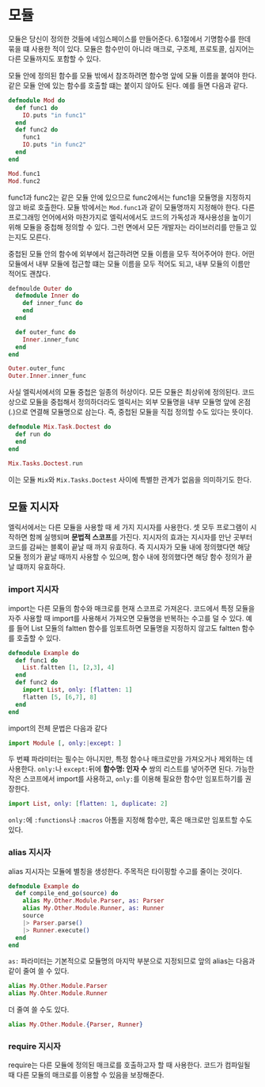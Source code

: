 # 모듈

모듈은 당신이 정의한 것들에 네임스페이스를 만들어준다. 6.1절에서 기명함수를 한데 묶을 떄 사용한 적이 있다. 모듈은 함수만이 아니라 매크로, 구조체, 프로토콜, 심지어는 다른 모듈까지도 포함할 수 있다.

모듈 안에 정의된 함수를 모듈 밖에서 참조하려면 함수명 앞에 모듈 이름을 붙여야 한다. 같은 모듈 안에 있는 함수를 호출할 떄는 붙이지 않아도 된다. 예를 들면 다음과 같다.

```exs
defmodule Mod do
  def func1 do
    IO.puts "in func1"
  end
  def func2 do
    func1
    IO.puts "in func2"
  end
end

Mod.func1
Mod.func2
```

func1과 func2는 같은 모듈 안에 있으므로 func2에서는 func1을 모듈명을 지정하지 않고 바로 호출한다. 모듈 밖에서는 `Mod.func1`과 같이 모듈명까지 지정해야 한다. 다른 프로그래밍 언어에서와 마찬가지로 엘릭서에서도 코드의 가독성과 재사용성을 높이기 위해 모듈을 중첩해 정의할 수 있다. 그런 면에서 모든 개발자는 라이브러리를 만들고 있는지도 모른다.

중첩된 모듈 안의 함수에 외부에서 접근하려면 모듈 이름을 모두 적어주어야 한다. 어떤 모듈에서 내부 모듈에 접근할 떄는 모듈 이름을 모두 적어도 되고, 내부 모듈의 이름만 적어도 괜찮다.

```exs
defmoulde Outer do
  defmodule Inner do
    def inner_func do
    end
  end

  def outer_func do
    Inner.inner_func
  end
end

Outer.outer_func
Outer.Inner.inner_func
```

사실 엘릭서에서의 모듈 중첩은 일종의 허상이다. 모든 모듈은 최상위에 정의된다. 코드상으로 모듈을 중첩해서 정의하더라도 엘릭서는 외부 모듈명을 내부 모듈명 앞에 온점(.)으로 연결해 모듈명으로 삼는다. 즉, 중첩된 모듈을 직접 정의할 수도 있다는 뜻이다.

```exs
defmodule Mix.Task.Doctest do
  def run do
  end
end

Mix.Tasks.Doctest.run
```

이는 모듈 `Mix`와 `Mix.Tasks.Doctest` 사이에 특별한 관계가 없음을 의미하기도 한다.

## 모듈 지시자

엘릭서에서는 다른 모듈을 사용할 때 세 가지 지시자를 사용한다. 셋 모두 프로그램이 시작하면 함께 실행되며 **문법적 스코프**를 가진다. 지시자의 효과는 지시자를 만난 곳부터 코드를 감싸는 블록이 끝날 때 까지 유효하다. 즉 지시자가 모듈 내에 정의했다면 해당 모듈 정의가 끝날 때까지 사용할 수 있으며, 함수 내에 정의했다면 해당 함수 정의가 끝날 떄까지 유효하다.

### import 지시자

import는 다른 모듈의 함수와 매크로를 현재 스코프로 가져온다. 코드에서 특정 모듈을 자주 사용할 때 import를 사용해서 가져오면 모듈명을 반복하는 수고를 덜 수 있다. 예를 들어 List 모듈의 faltten 함수를 임포트하면 모듈명을 지정하지 않고도 faltten 함수를 호출할 수 있다.

```exs
defmodule Example do
  def func1 do
    List.faltten [1, [2,3], 4]
  end
  def func2 do
    import List, only: [flatten: 1]
    flatten [5, [6,7], 8]
  end
end
```

import의 전체 문법은 다음과 같다

```exs
import Module [, only:|except: ]
```

두 번쨰 파라미터는 필수는 아니지만, 특정 함수나 매크로만을 가져오거나 제외하는 데 사용한다. `only:`나 `except:`뒤에 **함수명: 인자 수** 쌍의 리스트를 넣어주면 된다. 가능한 작은 스코프에서 import를 사용하고, `only:`를 이용해 필요한 함수만 임포트하기를 권장한다.

```exs
import List, only: [flatten: 1, duplicate: 2]
```

`only:`에 `:functions`나 `:macros` 아톰을 지정해 함수만, 혹은 매크로만 임포트할 수도 있다.

### alias 지시자

alias 지시자는 모듈에 별칭을 생성한다. 주목적은 타이핑할 수고를 줄이는 것이다.

```exs
defmodule Example do
  def compile_end_go(source) do
    alias My.Other.Module.Parser, as: Parser
    alias My.Other.Module.Runner, as: Runner
    source
    |> Parser.parse()
    |> Runner.execute()
  end
end
```

`as:` 파라미터는 기본적으로 모듈명의 마지막 부분으로 지정되므로 앞의 alias는 다음과 같이 줄여 쓸 수 있다.

```exs
alias My.Other.Module.Parser
alias My.Ohter.Module.Runner
```

더 줄여 쓸 수도 있다.

```exs
alias My.Other.Module.{Parser, Runner}
```

### require 지시자

require는 다른 모듈에 정의된 매크로를 호출하고자 할 때 사용한다. 코드가 컴파일될 때 다른 모듈의 매크로를 이용할 수 있음을 보장해준다.
